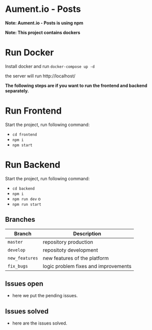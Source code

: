 # Aument.io - Posts


**Note: Aument.io - Posts  is using npm**

**Note: This project contains dockers**

# Run Docker
Install docker and run
`docker-compose up -d`

the server will run http://localhost/


**The following steps are if you want to run the frontend and backend separately.**


# Run Frontend


Start the project, run following command:
- `cd frontend`
- `npm i`
- `npm start`

# Run Backend


Start the project, run following command:
- `cd backend`
- `npm i`
- `npm run dev` o
- `npm run start`

## Branches

| Branch         | Description                          |
| -------------- | ------------------------------------ |
| `master`       | repository production                |
| `develop`      | repositoty development               |
| `new_features` | new features of the platform         |
| `fix_bugs`     | logic problem fixes and improvements |

## Issues open

- here we put the pending issues.

## Issues solved

- here are the issues solved.
